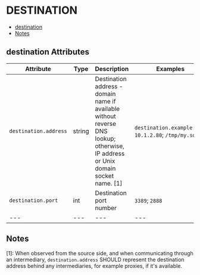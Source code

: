 
<!--- Hugo front matter used to generate the website version of this page:
--->

# DESTINATION

- [destination](#destination)
- [Notes](#notes)

## destination Attributes

| Attribute  | Type | Description  | Examples  | Stability |
|---|---|---|---|---|
| `destination.address` | string | Destination address - domain name if available without reverse DNS lookup; otherwise, IP address or Unix domain socket name. [1] |`destination.example.com`; `10.1.2.80`; `/tmp/my.sock` | ![Experimental](https://img.shields.io/badge/-experimental-blue) |
| `destination.port` | int | Destination port number  |`3389`; `2888` | ![Experimental](https://img.shields.io/badge/-experimental-blue) |
|---|---|---|---|---|

## Notes

[1]: When observed from the source side, and when communicating through an intermediary, `destination.address` SHOULD represent the destination address behind any intermediaries, for example proxies, if it's available.

